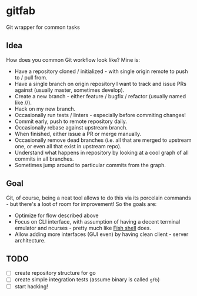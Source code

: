 # gitfab
Git wrapper for common tasks

## Idea
How does you common Git workflow look like? Mine is:
* Have a repository cloned / initialized - with single origin remote to push to / pull from.
* Have a single branch on origin repository I want to track and issue PRs against (usually master, sometimes develop).
* Create a new branch - either feature / bugfix / refactor (usually named like <nick>/<type>/<short-desc>).
* Hack on my new branch.
* Occasionally run tests / linters - especially before commiting changes!
* Commit early, push to remote repository daily.
* Occasionally rebase against upstream branch.
* When finished, either issue a PR or merge manually.
* Occasionally remove dead branches (i.e. all that are merged to upstream one, or even all that exist in upstream repo).
* Understand what happens in repository by looking at a cool graph of all commits in all branches.
* Sometimes jump around to particular commits from the graph.

## Goal
Git, of course, being a neat tool allows to do this via its porcelain commands - but there's a loot of room for improvement! So the goals are:
* Optimize for flow described above
* Focus on CLI interface, with assumption of having a decent terminal emulator and ncurses - pretty much like [Fish shell](https://fishshell.com/) does.
* Allow adding more interfaces (GUI even) by having clean client - server architecture.

## TODO
- [ ] create repository structure for go
- [ ] create simple integration tests (assume binary is called `gfb`)
- [ ] start hacking!
